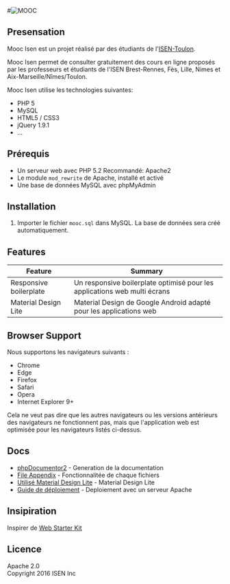 #![MOOC](http://orientation.blog.lemonde.fr/files/2013/04/MOOCbetterwordbubble.png)

## Presensation

Mooc Isen est un projet réalisé par des étudiants de l'[ISEN-Toulon](http://www.isen.fr/).

Mooc Isen permet de consulter gratuitement des cours en ligne proposés par les professeurs et étudiants de l'ISEN Brest-Rennes, Fès, Lille, Nimes et Aix-Marseille/Nîmes/Toulon.

Mooc Isen utilise les technologies suivantes:

* PHP 5
* MySQL
* HTML5 / CSS3
* jQuery 1.9.1
* ...

## Prérequis

* Un serveur web avec PHP 5.2 Recommandé: Apache2
* Le module `mod_rewrite` de Apache, installé et activé
* Une base de données MySQL avec phpMyAdmin


## Installation

1. Importer le fichier `mooc.sql` dans MySQL. La base de données sera créé automatiquement.


## Features

| Feature                                | Summary                                                                                                                                                                                                                                                     |
|----------------------------------------|------------------------------------------------------------------------------------------------------------------------------------------------------------------|
| Responsive boilerplate 				 | Un responsive boilerplate optimisé pour les applications web multi écrans |
| Material Design Lite                   | Material Design de Google Android adapté pour les applications web 		 |


## Browser Support

Nous supportons les navigateurs suivants :

* Chrome
* Edge
* Firefox
* Safari
* Opera
* Internet Explorer 9+

Cela ne veut pas dire que les autres navigateurs ou les versions antérieurs des navigateurs ne fonctionnent pas, mais que l'application web est optimisée pour les navigateurs listés ci-dessus.

## Docs

* [phpDocumentor2](hhttps://github.com/neroon/moocisen/blob/master/documentations/phpDocumentor2.md) - Generation de la documentation
* [File Appendix](https://github.com/neroon/moocisen/blob/master/documentations/file-appendix.md) - Fonctionnalitée de chaque fichiers
* [Utilisé Material Design Lite](https://github.com/neroon/moocisen/blob/master/documentations/mdl.md) - Material Design Lite
* [Guide de déploiement](https://github.com/neroon/moocisen/blob/master/documentations/deploy.md) -  Deploiement avec un serveur Apache

## Insipiration

Inspirer de [Web Starter Kit](https://developers.google.com/web/tools/starter-kit/)

## Licence

Apache 2.0  
Copyright 2016 ISEN Inc
